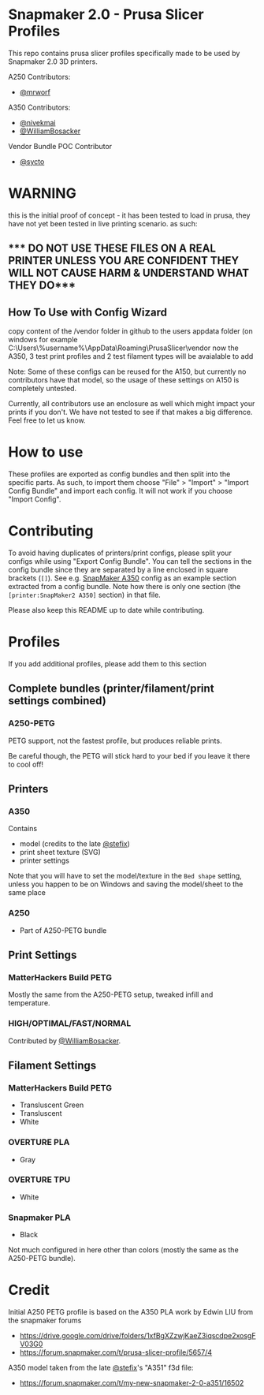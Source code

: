 # Snapmaker 2.0 - Prusa Slicer Profiles

This repo contains prusa slicer profiles specifically made to be used by Snapmaker 2.0 3D printers.

A250 Contributors:
 - [@mrworf](https://github.com/mrworf)

A350 Contributors:
 - [@nivekmai](https://github.com/nivekmai)
 - [@WilliamBosacker](https://forum.snapmaker.com/u/williambosacker)

Vendor Bundle POC Contributor
 - [@sycto](https://github.com/scyto)

# WARNING


this is the initial proof of concept - it has been tested to load in prusa, they have not yet been tested in live printing scenario.
as such:

## *** DO NOT USE THESE FILES ON A REAL PRINTER UNLESS YOU ARE CONFIDENT THEY WILL NOT CAUSE HARM & UNDERSTAND WHAT THEY DO***

## How To Use with Config Wizard
copy content of the /vendor folder in github to the users appdata folder (on windows for example C:\Users\\%username%\\AppData\Roaming\PrusaSlicer\vendor
now the A350, 3 test print profiles and 2 test filament types will be avaialable to add

Note: Some of these configs can be reused for the A150, but currently no contributors have that model, so the usage of these settings on A150 is completely untested.

Currently, all contributors use an enclosure as well which might impact your prints if you don't. We have not tested to see if that makes a big difference. Feel free to let us know.

# How to use

These profiles are exported as config bundles and then split into the specific parts. As such, to import them choose "File" > "Import" > "Import Config Bundle" and import each config. It will not work if you choose "Import Config".

# Contributing

To avoid having duplicates of printers/print configs, please split your configs while using "Export Config Bundle". You can tell the sections in the config bundle since they are separated by a line enclosed in square brackets (`[]`).  See e.g. [SnapMaker A350](Snapmaker%20A350/Snapmaker%20A350.ini) config as an example section extracted from a config bundle. Note how there is only one section (the `[printer:SnapMaker2 A350]` section) in that file.

Please also keep this README up to date while contributing.

# Profiles

If you add additional profiles, please add them to this section

## Complete bundles (printer/filament/print settings combined)
### A250-PETG

PETG support, not the fastest profile, but produces reliable prints.

Be careful though, the PETG will stick hard to your bed if you leave it there to cool off!

## Printers
### A350
Contains 
 - model (credits to the late [@stefix](https://forum.snapmaker.com/u/stefix))
 - print sheet texture (SVG)
 - printer settings

Note that you will have to set the model/texture in the `Bed shape` setting, unless you happen to be on Windows and saving the model/sheet to the same place

### A250
 - Part of A250-PETG bundle

## Print Settings
### MatterHackers Build PETG
Mostly the same from the A250-PETG setup, tweaked infill and temperature.

### HIGH/OPTIMAL/FAST/NORMAL
Contributed by [@WilliamBosacker](https://forum.snapmaker.com/u/williambosacker).

## Filament Settings
### MatterHackers Build PETG
 - Transluscent Green
 - Transluscent
 - White

### OVERTURE PLA
 - Gray

### OVERTURE TPU
 - White

### Snapmaker PLA
 - Black

Not much configured in here other than colors (mostly the same as the A250-PETG bundle).

# Credit

Initial A250 PETG profile is based on the A350 PLA work by Edwin LIU from the snapmaker forums
- https://drive.google.com/drive/folders/1xfBgXZzwjKaeZ3iqscdpe2xosgFV03G0
- https://forum.snapmaker.com/t/prusa-slicer-profile/5657/4

A350 model taken from the late [@stefix](https://forum.snapmaker.com/u/stefix)'s "A351" f3d file:
- https://forum.snapmaker.com/t/my-new-snapmaker-2-0-a351/16502
